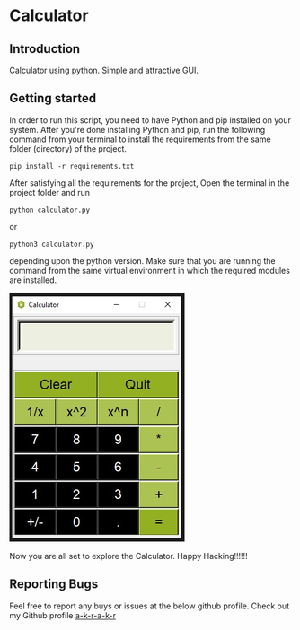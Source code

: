 # Calculator


## Introduction
Calculator using python. Simple and attractive GUI.



## Getting started
In order to run this script, you need to have Python and pip installed on your system. After you're done installing Python and pip, run the following command from your terminal to install the requirements from the same folder (directory) of the project.
```
pip install -r requirements.txt
```

After satisfying all the requirements for the project, Open the terminal in the project folder and run
```
python calculator.py
```
or
```
python3 calculator.py
```
depending upon the python version. Make sure that you are running the command from the same virtual environment in which the required modules are installed.


![Demo pic of Calculator by akr](resources/images/akr_demo.jpg)

Now you are all set to explore the Calculator. Happy Hacking!!!!!!


## Reporting Bugs
Feel free to report any buys or issues at the below github profile.
Check out my Github profile [a-k-r-a-k-r](https://github.com/a-k-r-a-k-r)